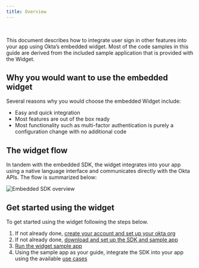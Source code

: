 ```yaml
---
title: Overview
---
```


<ApiLifecycle access="ie" /><br>

<div class="oie-embedded-sdk">

This document describes how to integrate user sign in other features
into your app using Okta’s embedded widget. Most of the code
samples in this guide are derived from the included sample application that
is provided with the Widget.

## Why you would want to use the embedded widget

Several reasons why you would choose the embedded Widget include:

* Easy and quick integration
* Most features are out of the box ready
* Most functionality such as multi-factor authentication is purely
   a configuration change with no additional code

## The widget flow

In tandem with the embedded SDK, the widget integrates into your
app using a native language interface and communicates directly with
the Okta APIs. The flow is summarized below:

<div class="common-image-format">

![Embedded SDK overview](/img/oie-embedded-sdk/embedded-widget-overview.png
 "Overview the of the embedded SDK")

</div>

## Get started using the widget

To get started using the widget following the steps below.

1. If not already done, [create your account and set up your okta org](/docs/guides/oie-embedded-common-org-setup/aspnet/main/)
1. If not already done, [download and set up the SDK and sample app](/docs/guides/oie-embedded-common-download-setup-app/aspnet/main/)
1. [Run the widget sample app](/docs/guides/oie-embedded-widget-run-sample/aspnet/main/)
1. Using the sample app as your guide, integrate the SDK into your app using the available
   [use cases](/docs/guides/oie-embedded-widget-use-cases/aspnet/oie-embedded-widget-use-case-overview/)

</div>
